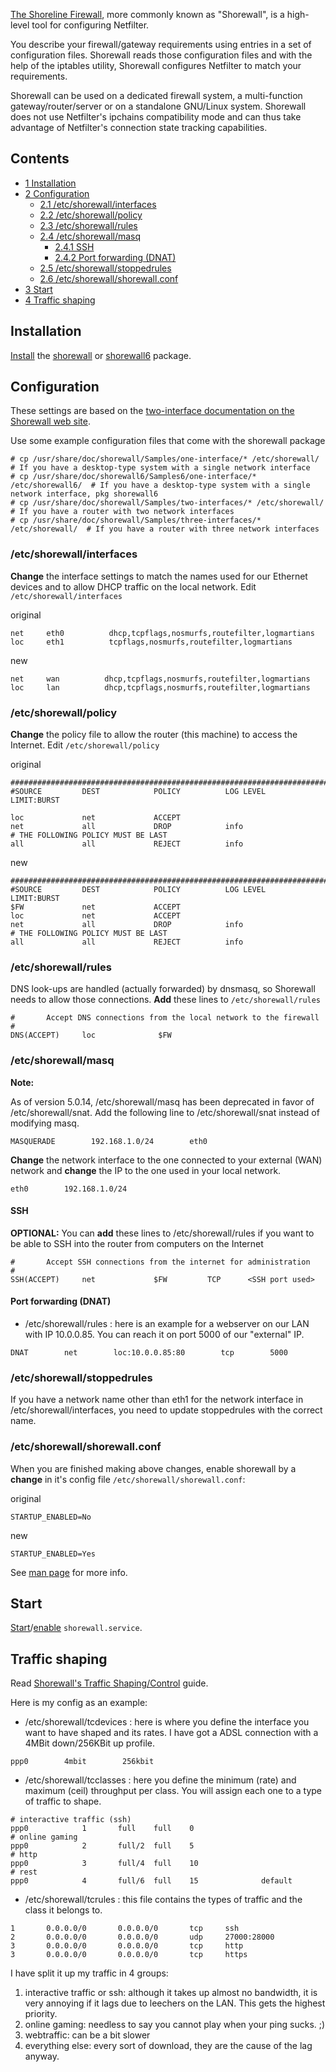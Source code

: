 [The Shoreline Firewall](http://www.shorewall.net/), more commonly known as "Shorewall", is a high-level tool for configuring Netfilter.

You describe your firewall/gateway requirements using entries in a set of configuration files. Shorewall reads those configuration files and with the help of the iptables utility, Shorewall configures Netfilter to match your requirements.

Shorewall can be used on a dedicated firewall system, a multi-function gateway/router/server or on a standalone GNU/Linux system. Shorewall does not use Netfilter's ipchains compatibility mode and can thus take advantage of Netfilter's connection state tracking capabilities.

## Contents

*   [1 Installation](#Installation)
*   [2 Configuration](#Configuration)
    *   [2.1 /etc/shorewall/interfaces](#.2Fetc.2Fshorewall.2Finterfaces)
    *   [2.2 /etc/shorewall/policy](#.2Fetc.2Fshorewall.2Fpolicy)
    *   [2.3 /etc/shorewall/rules](#.2Fetc.2Fshorewall.2Frules)
    *   [2.4 /etc/shorewall/masq](#.2Fetc.2Fshorewall.2Fmasq)
        *   [2.4.1 SSH](#SSH)
        *   [2.4.2 Port forwarding (DNAT)](#Port_forwarding_.28DNAT.29)
    *   [2.5 /etc/shorewall/stoppedrules](#.2Fetc.2Fshorewall.2Fstoppedrules)
    *   [2.6 /etc/shorewall/shorewall.conf](#.2Fetc.2Fshorewall.2Fshorewall.conf)
*   [3 Start](#Start)
*   [4 Traffic shaping](#Traffic_shaping)

## Installation

[Install](/index.php/Install "Install") the [shorewall](https://www.archlinux.org/packages/?name=shorewall) or [shorewall6](https://www.archlinux.org/packages/?name=shorewall6) package.

## Configuration

These settings are based on the [two-interface documentation on the Shorewall web site](http://www.shorewall.net/two-interface.htm).

Use some example configuration files that come with the shorewall package

```
# cp /usr/share/doc/shorewall/Samples/one-interface/* /etc/shorewall/     # If you have a desktop-type system with a single network interface
# cp /usr/share/doc/shorewall6/Samples6/one-interface/* /etc/shorewall6/  # If you have a desktop-type system with a single network interface, pkg shorewall6
# cp /usr/share/doc/shorewall/Samples/two-interfaces/* /etc/shorewall/    # If you have a router with two network interfaces
# cp /usr/share/doc/shorewall/Samples/three-interfaces/* /etc/shorewall/  # If you have a router with three network interfaces

```

### /etc/shorewall/interfaces

**Change** the interface settings to match the names used for our Ethernet devices and to allow DHCP traffic on the local network. Edit `/etc/shorewall/interfaces`

original

```
net     eth0          dhcp,tcpflags,nosmurfs,routefilter,logmartians
loc     eth1          tcpflags,nosmurfs,routefilter,logmartians

```

new

```
net     wan          dhcp,tcpflags,nosmurfs,routefilter,logmartians
loc     lan          dhcp,tcpflags,nosmurfs,routefilter,logmartians

```

### /etc/shorewall/policy

**Change** the policy file to allow the router (this machine) to access the Internet. Edit `/etc/shorewall/policy`

original

```
###############################################################################
#SOURCE         DEST            POLICY          LOG LEVEL       LIMIT:BURST

loc             net             ACCEPT
net             all             DROP            info
# THE FOLLOWING POLICY MUST BE LAST
all             all             REJECT          info

```

new

```
###############################################################################
#SOURCE         DEST            POLICY          LOG LEVEL       LIMIT:BURST
$FW             net             ACCEPT
loc             net             ACCEPT
net             all             DROP            info
# THE FOLLOWING POLICY MUST BE LAST
all             all             REJECT          info

```

### /etc/shorewall/rules

DNS look-ups are handled (actually forwarded) by dnsmasq, so Shorewall needs to allow those connections. **Add** these lines to `/etc/shorewall/rules`

```
#       Accept DNS connections from the local network to the firewall
#
DNS(ACCEPT)     loc              $FW

```

### /etc/shorewall/masq

**Note:**

As of version 5.0.14, /etc/shorewall/masq has been deprecated in favor of /etc/shorewall/snat. Add the following line to /etc/shorewall/snat instead of modifying masq.

```
MASQUERADE        192.168.1.0/24        eth0

```

**Change** the network interface to the one connected to your external (WAN) network and **change** the IP to the one used in your local network.

```
eth0        192.168.1.0/24

```

#### SSH

**OPTIONAL:** You can **add** these lines to /etc/shorewall/rules if you want to be able to SSH into the router from computers on the Internet

```
#       Accept SSH connections from the internet for administration
#
SSH(ACCEPT)     net             $FW         TCP      <SSH port used>

```

#### Port forwarding (DNAT)

*   /etc/shorewall/rules : here is an example for a webserver on our LAN with IP 10.0.0.85\. You can reach it on port 5000 of our "external" IP.

```
DNAT        net        loc:10.0.0.85:80        tcp        5000

```

### /etc/shorewall/stoppedrules

If you have a network name other than eth1 for the network interface in /etc/shorewall/interfaces, you need to update stoppedrules with the correct name.

### /etc/shorewall/shorewall.conf

When you are finished making above changes, enable shorewall by a **change** in it's config file `/etc/shorewall/shorewall.conf`:

original

```
STARTUP_ENABLED=No

```

new

```
STARTUP_ENABLED=Yes

```

See [man page](http://shorewall.net/manpages/shorewall.conf.html) for more info.

## Start

[Start](/index.php/Start "Start")/[enable](/index.php/Enable "Enable") `shorewall.service`.

## Traffic shaping

Read [Shorewall's Traffic Shaping/Control](http://www.shorewall.net/traffic_shaping.htm) guide.

Here is my config as an example:

*   /etc/shorewall/tcdevices : here is where you define the interface you want to have shaped and its rates. I have got a ADSL connection with a 4MBit down/256KBit up profile.

```
ppp0        4mbit        256kbit 

```

*   /etc/shorewall/tcclasses : here you define the minimum (rate) and maximum (ceil) throughput per class. You will assign each one to a type of traffic to shape.

```
# interactive traffic (ssh)
ppp0            1       full    full    0
# online gaming
ppp0            2       full/2  full    5
# http
ppp0            3       full/4  full    10
# rest
ppp0            4       full/6  full    15              default

```

*   /etc/shorewall/tcrules : this file contains the types of traffic and the class it belongs to.

```
1       0.0.0.0/0       0.0.0.0/0       tcp     ssh
2       0.0.0.0/0       0.0.0.0/0       udp     27000:28000
3       0.0.0.0/0       0.0.0.0/0       tcp     http
3       0.0.0.0/0       0.0.0.0/0       tcp     https

```

I have split it up my traffic in 4 groups:

1.  interactive traffic or ssh: although it takes up almost no bandwidth, it is very annoying if it lags due to leechers on the LAN. This gets the highest priority.
2.  online gaming: needless to say you cannot play when your ping sucks. ;)
3.  webtraffic: can be a bit slower
4.  everything else: every sort of download, they are the cause of the lag anyway.